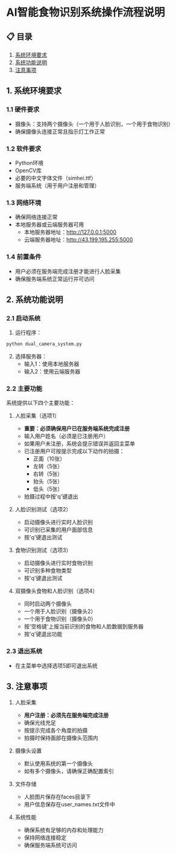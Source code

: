 # AI智能食物识别系统操作流程说明

## 📋 目录
1. [系统环境要求](#1-系统环境要求)
2. [系统功能说明](#2-系统功能说明)
3. [注意事项](#3-注意事项)

## 1. 系统环境要求

### 1.1 硬件要求
* 摄像头：支持两个摄像头（一个用于人脸识别，一个用于食物识别）
* 确保摄像头连接正常且指示灯工作正常

### 1.2 软件要求
* Python环境
* OpenCV库
* 必要的中文字体文件（simhei.ttf）
* 服务端系统（用于用户注册和管理）

### 1.3 网络环境
* 确保网络连接正常
* 本地服务器或云端服务器可用
  - 本地服务器地址：http://127.0.0.1:5000
  - 云端服务器地址：http://43.199.195.255:5000

### 1.4 前置条件
* 用户必须在服务端完成注册才能进行人脸采集
* 确保服务端系统正常运行并可访问

## 2. 系统功能说明

### 2.1 启动系统
1. 运行程序：
```bash
python dual_camera_system.py
```
2. 选择服务器：
   - 输入1：使用本地服务器
   - 输入2：使用云端服务器

### 2.2 主要功能
系统提供以下四个主要功能：

1. 人脸采集（选项1）
   - **重要：必须确保用户已在服务端系统完成注册**
   - 输入用户姓名（必须是已注册用户）
   - 如果用户未注册，系统会提示错误并返回主菜单
   - 已注册用户可按提示完成以下动作的拍摄：
     * 正面（10张）
     * 左转（5张）
     * 右转（5张）
     * 抬头（5张）
     * 低头（5张）
   - 拍摄过程中按'q'键退出

2. 人脸识别测试（选项2）
   - 启动摄像头进行实时人脸识别
   - 可识别已采集的用户面部信息
   - 按'q'键退出测试

3. 食物识别测试（选项3）
   - 启动摄像头进行实时食物识别
   - 可识别多种食物类型
   - 按'q'键退出测试

4. 双摄像头食物和人脸识别（选项4）
   - 同时启动两个摄像头
   - 一个用于人脸识别（摄像头2）
   - 一个用于食物识别（摄像头0）
   - 按'空格键'上报当前识别的食物和人脸数据到服务器
   - 按'q'键退出功能

### 2.3 退出系统
- 在主菜单中选择选项5即可退出系统

## 3. 注意事项

1. 人脸采集
   - **用户注册：必须先在服务端完成注册**
   - 确保光线充足
   - 按提示完成各个角度的拍摄
   - 拍摄时保持面部在摄像头范围内

2. 摄像头设置
   - 默认使用系统的第一个摄像头
   - 如有多个摄像头，请确保正确配置索引

3. 文件存储
   - 人脸图片保存在faces目录下
   - 用户信息保存在user_names.txt文件中

4. 系统性能
   - 确保系统有足够的内存和处理能力
   - 保持网络连接稳定
   - 确保服务端系统可访问